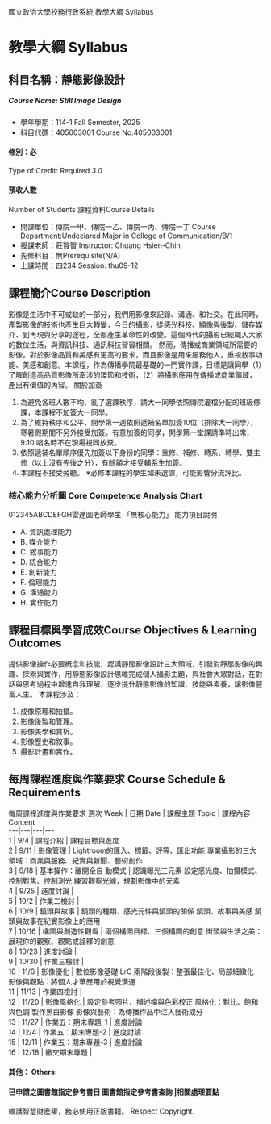 國立政治大學校務行政系統 教學大綱 Syllabus
# 教學大綱 Syllabus
##  科目名稱：靜態影像設計
#####  Course Name: Still Image Design
  * 學年學期：114-1 Fall Semester, 2025 
  * 科目代碼：405003001 Course No.405003001
#### 修別：必
Type of Credit: Required 
_3.0_
#### 預收人數
Number of Students
課程資料Course Details
  * 開課單位：傳院一甲、傳院一乙、傳院一丙、傳院一丁 Course Department:Undeclared Major in College of Communication/B/1 
  * 授課老師：莊賢智 Instructor: Chuang Hsien-Chih 
  * 先修科目：無Prerequisite(N/A)
  * 上課時間：四234 Session: thu09-12
##  課程簡介Course Description
影像是生活中不可或缺的一部分，我們用影像來記錄、溝通、和社交。在此同時，產製影像的技術也產生巨大轉變，今日的攝影，從感光科技、顯像與後製、儲存媒介、到再現與分享的途徑，全都產生革命性的改變。這個時代的攝影已經織入大家的數位生活，與資訊科技、通訊科技習習相關。
然而，傳播或商業領域所需要的影像，對於影像品質和美感有更高的要求，而且影像是用來服務他人，重視敘事功能、美感和創意。本課程，作為傳播學院最基礎的一門實作課，目標是讓同學（1）了解創造高品質影像所牽涉的環節和技術，（2）將攝影應用在傳播或商業領域，產出有價值的內容。
關於加簽
  1. 為避免各班人數不均、亂了選課秩序，請大一同學依照傳院灌檔分配的班級修課，本課程不加簽大一同學。
  2. 為了維持秩序和公平，開學第一週依照遞補名單加簽10位（排除大一同學），寒暑假期間不另外接受加簽。有意加簽的同學，開學第一堂課請準時出席，9:10 唱名時不在現場視同放棄。
  3. 依照遞補名單順序優先加簽以下身份的同學：重修、補修、轉系、轉學、雙主修（以上沒有先後之分），有餘額才接受輔系生加簽。
  4. 本課程不接受旁聽。
※必修本課程的學生如未選課，可能影響分流評比。
###  核心能力分析圖 Core Competence Analysis Chart
012345ABCDEFGH雷達圖老師學生
「無核心能力」 
能力項目說明
  * A. 資訊處理能力
  * B. 媒介能力
  * C. 敘事能力
  * D. 統合能力
  * E. 創新能力
  * F. 倫理能力
  * G. 溝通能力
  * H. 實作能力
##  課程目標與學習成效Course Objectives & Learning Outcomes 
提供影像操作必要概念和技能，認識靜態影像設計三大領域，引發對靜態影像的興趣、探索與實作，用靜態影像設計思維完成個人攝影主題，與社會大眾對話，在對話與思考過程中增進自我理解，逐步提升靜態影像的知識、技能與素養，讓影像豐富人生。
本課程涉及：
  1. 成像原理和拍攝。
  2. 影像後製和管理。
  3. 影像美學和賞析。
  4. 影像歷史和敘事。
  5. 攝影計畫和實作。
##  每周課程進度與作業要求 Course Schedule & Requirements
每周課程進度與作業要求
週次 Week |  日期 Date |  課程主題 Topic |  課程內容 Content  
---|---|---|---  
1 |  9/4 |  課程介紹 |  課程目標與進度  
2 |  9/11 |  影像管理 |  Lightroom的匯入、標籤、評等、匯出功能 專業攝影的三大領域：商業與服務、紀實與新聞、藝術創作  
3 |  9/18 |  基本操作：離開全自 動模式 |  認識曝光三元素 設定感光度、拍攝模式、控制對焦、控制測光 練習觀察光線，規劃影像中的元素  
4 |  9/25 |  進度討論 |   
5 |  10/2 |  作業二檢討 |   
6 |  10/9 |  鏡頭與故事 |  鏡頭的種類、感光元件與鏡頭的關係 鏡頭、故事與美感 鏡頭與故事在紀實影像上的應用  
7 |  10/16 |  構圖與創造性觀看 |  兩個構圖目標、三個構圖的創意 街頭與生活之美：展現你的觀察、觀點或詮釋的創意  
8 |  10/23 |  進度討論 |   
9 |  10/30 |  作業三檢討 |   
10 |  11/6 |  影像優化 |  數位影像基礎 LrC 兩階段後製：整張最佳化、局部細緻化 影像與觀點：將個人才華應用於視覺溝通  
11 |  11/13 |  作業四檢討 |   
12 |  11/20 |  影像風格化 |  設定參考照片、描述檔與色彩校正 風格化：對比、飽和與色調 製作黑白影像 影像與藝術：為傳播作品中注入藝術成分  
13 |  11/27 |  作業五：期末專題-1 |  進度討論  
14 |  12/4 |  作業五：期末專題-2 |  進度討論  
15 |  12/11 |  作業五：期末專題-3 |  進度討論  
16 |  12/18 |  繳交期末專題 |   
####  其他： Others:
####  已申請之圖書館指定參考書目  圖書館指定參考書查詢 |相關處理要點
維護智慧財產權，務必使用正版書籍。 Respect Copyright.